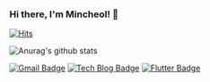 ### Hi there, I'm Mincheol! 👋

[![Hits](https://hits.seeyoufarm.com/api/count/incr/badge.svg?url=https%3A%2F%2Fgithub.com%2Fmincheol-shin&count_bg=%2379C83D&title_bg=%23555555&icon=&icon_color=%23E7E7E7&title=hits&edge_flat=false)](https://hits.seeyoufarm.com)


![Anurag's github stats](https://github-readme-stats.vercel.app/api?username=mincheol-shin&show_icons=true&theme=highcontrast)

[![Gmail Badge](https://img.shields.io/badge/Gmail-d14836?style=flat-square&logo=Gmail&logoColor=white&link=mailto:mincheolnihs@gmail.com)](mailto:mincheolnihs@gmail.com)
[![Tech Blog Badge](http://img.shields.io/badge/-Tech%20blog-black?style=flat-square&logo=github&link=https://den-blog.tistory.com/)](https://den-blog.tistory.com/) [![Flutter Badge](http://img.shields.io/badge/-pub.dev-blue?style=flat-square&logo=flutter&link=https://pub.dev/my-packages)](https://pub.dev/my-packages)
		

